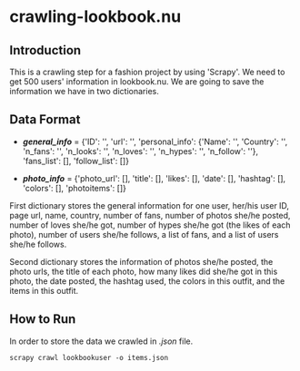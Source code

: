 # crawling-lookbook.nu

## Introduction
This is a crawling step for a fashion project by using 'Scrapy'. We need to get 500 users' information in lookbook.nu. We are going to save the information we have in two dictionaries.

## Data Format
* ***general_info*** = {'ID': '', 
                        'url': '', 
                        'personal_info': {'Name': '', 'Country': '', 'n_fans': '', 'n_looks': '', 'n_loves': '', 
                                          'n_hypes': '', 'n_follow': ''}, 
                        'fans_list': [], 
                        'follow_list': []}

* ***photo_info*** = {'photo_url': [], 
                      'title': [], 
                      'likes': [], 
                      'date': [], 
                      'hashtag': [], 
                      'colors': [], 
                      'photoitems': []} 

First dictionary stores the general information for one user, her/his user ID, page url, name, country, number of fans, number of photos she/he posted, number of loves she/he got, number of hypes she/he got (the likes of each photo), number of users she/he follows, a list of fans, and a list of users she/he follows.

Second dictionary stores the information of photos she/he posted, the photo urls, the title of each photo, how many likes did she/he got in this photo, the date posted, the hashtag used, the colors in this outfit, and the items in this outfit.

## How to Run
In order to store the data we crawled in *.json* file.
```
scrapy crawl lookbookuser -o items.json
```
